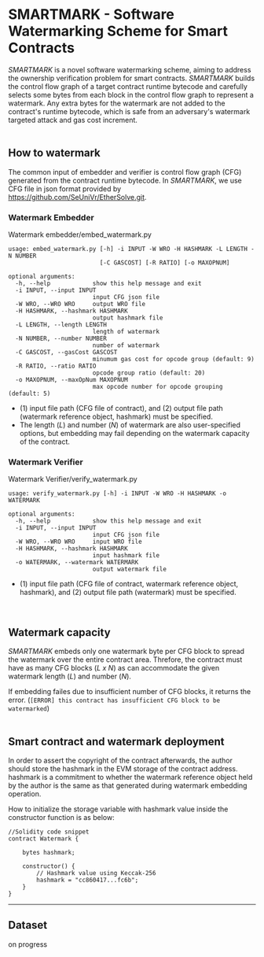 # **SMARTMARK - Software Watermarking Scheme for Smart Contracts**

*SMARTMARK* is a novel software watermarking scheme, aiming to address the ownership verification problem for smart contracts. *SMARTMARK* builds the control flow graph of a target contract runtime bytecode and carefully selects some bytes from each block in the control flow graph to represent a watermark. Any extra bytes for the watermark are not added to the contract's runtime bytecode, which is safe from an adversary's watermark targeted attack and gas cost increment.  
</br>

## How to watermark


The common input of embedder and verifier is control flow graph (CFG) generated from the contract runtime bytecode. In *SMARTMARK*, we use CFG file in json format provided by https://github.com/SeUniVr/EtherSolve.git.

### Watermark Embedder

Watermark embedder/embed_watermark.py

```
usage: embed_watermark.py [-h] -i INPUT -W WRO -H HASHMARK -L LENGTH -N NUMBER
                          [-C GASCOST] [-R RATIO] [-o MAXOPNUM]

optional arguments:
  -h, --help            show this help message and exit
  -i INPUT, --input INPUT
                        input CFG json file
  -W WRO, --WRO WRO     output WRO file
  -H HASHMARK, --hashmark HASHMARK
                        output hashmark file
  -L LENGTH, --length LENGTH
                        length of watermark
  -N NUMBER, --number NUMBER
                        number of watermark
  -C GASCOST, --gasCost GASCOST
                        minumum gas cost for opcode group (default: 9)
  -R RATIO, --ratio RATIO
                        opcode group ratio (default: 20)
  -o MAXOPNUM, --maxOpNum MAXOPNUM
                        max opcode number for opcode grouping (default: 5)
```

- (1) input file path (CFG file of contract), and (2) output file path (watermark reference object, hashmark) must be specified.
- The length (*L*) and number (*N*) of watermark are also user-specified options, but embedding may fail depending on the watermark capacity of the contract.

### Watermark Verifier

Watermark Verifier/verify_watermark.py

```
usage: verify_watermark.py [-h] -i INPUT -W WRO -H HASHMARK -o WATERMARK

optional arguments:
  -h, --help            show this help message and exit
  -i INPUT, --input INPUT
                        input CFG json file
  -W WRO, --WRO WRO     input WRO file
  -H HASHMARK, --hashmark HASHMARK
                        input hashmark file
  -o WATERMARK, --watermark WATERMARK
                        output watermark file
```

- (1) input file path (CFG file of contract, watermark reference object, hashmark), and (2) output file path (watermark) must be specified.

  
</br>

## Watermark capacity

*SMARTMARK* embeds only one watermark byte per CFG block to spread the watermark over the entire contract area. Threfore, the contract must have as many CFG blocks (*L x N*) as can accommodate the given watermark length (*L*) and number (*N*).

If embedding failes due to insufficient number of CFG blocks, it returns the error. (`[ERROR] this contract has insufficient CFG block to be watermarked`)  
</br>

## Smart contract and watermark deployment

In order to assert the copyright of the contract afterwards, the author should store the hashmark in the EVM storage of the contract address. hashmark is a commitment to whether the watermark reference object held by the author is the same as that generated during watermark embedding operation.

How to initialize the storage variable with hashmark value inside the constructor function is as below:

```solidity
//Solidity code snippet
contract Watermark {

    bytes hashmark;

    constructor() {
        // Hashmark value using Keccak-256
        hashmark = "cc860417...fc6b";
    }
}
```

---

## Dataset
on progress
